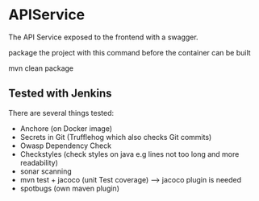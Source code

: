
# APIService

The API Service exposed to the frontend with a swagger.

package the project with this command before the container can be built

mvn clean package


## Tested with Jenkins


There are several things tested:
* Anchore (on Docker image)
* Secrets in Git (Trufflehog which also checks Git commits)
* Owasp Dependency Check
* Checkstyles (check styles on java e.g lines not too long and more readability)
* sonar scanning
* mvn test + jacoco (unit Test coverage) --> jacoco plugin is needed
* spotbugs (own maven plugin)